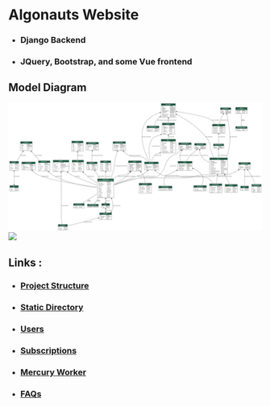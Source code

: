 # Algonauts Website
- ### Django Backend
- ### JQuery, Bootstrap, and some Vue frontend

## Model Diagram
![Alt text](./docs/helios.svg)
<img src="./controllers_brief.svg">

## Links :
- ### [Project Structure][project-structure]
- ### [Static Directory][static]
- ### [Users][users]
- ### [Subscriptions][subscriptions]
- ### [Mercury Worker][mercury-worker]
- ### [FAQs][faqs]


[project-structure]: ./docs/project-structure.md
[static]: ./docs/static.md
[users]: ./docs/users.md
[subscriptions]: ./docs/subscriptions.md
[mercury-worker]: ./docs/mercury-worker.md
[faqs]: ./docs/FAQs.md
